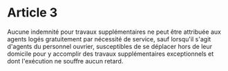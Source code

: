 # Article 3

Aucune indemnité pour travaux supplémentaires ne peut être attribuée aux agents logés gratuitement par nécessité de service, sauf lorsqu'il s'agit d'agents du personnel ouvrier, susceptibles de se déplacer hors de leur domicile pour y accomplir des travaux supplémentaires exceptionnels et dont l'exécution ne souffre aucun retard.
